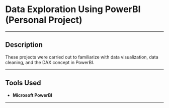 # Data Exploration Using PowerBI (Personal Project)

---

## Description
These projects were carried out to familiarize with data visualization, data cleaning, and the DAX concept in PowerBI.

---

## Tools Used
- **Microsoft PowerBI**

---
